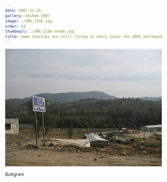 ```yaml
---
date: 2007-11-25
gallery: besham-2007
image: ./IMG_1156.jpg
order: 14
thumbnail: ./IMG_1156-thumb.jpg
title: Some families are still living in tents since the 2005 earthquake
---
```


![Some families are still living in tents since the 2005 earthquake](./IMG_1156.jpg)

Buttgram